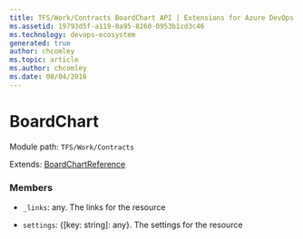 ```yaml
---
title: TFS/Work/Contracts BoardChart API | Extensions for Azure DevOps Services
ms.assetid: 19793d5f-a119-0a95-8260-0953b1cd3c46
ms.technology: devops-ecosystem
generated: true
author: chcomley
ms.topic: article
ms.author: chcomley
ms.date: 08/04/2016
---
```


# BoardChart

Module path: `TFS/Work/Contracts`

Extends: [BoardChartReference](../../../TFS/Work/Contracts/BoardChartReference.md)

### Members

* `_links`: any. The links for the resource

* `settings`: {[key: string]: any}. The settings for the resource
